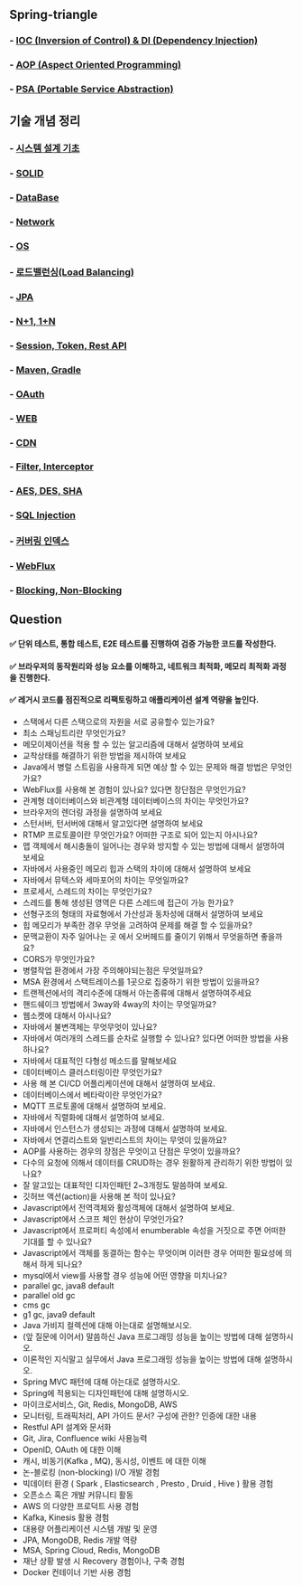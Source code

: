 ## Spring-triangle
### - [IOC (Inversion of Control) & DI (Dependency Injection)](https://github.com/conf312/concept-description/blob/master/concept/Spring/IOC%26DI.md)
### - [AOP (Aspect Oriented Programming)](https://github.com/conf312/concept-description/blob/master/concept/Spring/AOP.md)
### - [PSA (Portable Service Abstraction)](https://github.com/conf312/concept-description/blob/master/concept/Spring/PSA.md)

## 기술 개념 정리 
### - [시스템 설계 기초](https://github.com/conf312/concept-description/tree/master/concept/%EC%8B%9C%EC%8A%A4%ED%85%9C%20%EC%84%A4%EA%B3%84)
### - [SOLID](https://github.com/conf312/tech-concept/blob/master/concept/SOLID.md)
### - [DataBase](https://github.com/conf312/tech-concept/blob/master/concept/Database.md)
### - [Network](https://github.com/conf312/tech-concept/blob/master/concept/Network.md)
### - [OS](https://github.com/conf312/tech-concept/blob/master/concept/OS.md)
### - [로드밸런싱(Load Balancing)](https://github.com/conf312/tech-concept/blob/master/concept/Load%20Balancing.md)
### - [JPA](https://github.com/conf312/tech-concept/blob/master/concept/JPA.md)
### - [N+1, 1+N](https://github.com/conf312/tech-concept/blob/master/concept/N%2B1.md)
### - [Session, Token, Rest API](https://github.com/conf312/tech-concept/blob/master/concept/WEB.md)
### - [Maven, Gradle](https://github.com/conf312/concept-description/blob/master/concept/Maven-Gradle.md)
### - [OAuth](https://github.com/conf312/tech-concept/blob/master/concept/OAuth.md)
### - [WEB](https://github.com/conf312/concept-description/blob/master/concept/WEB.md)
### - [CDN](https://github.com/conf312/concept-description/blob/master/concept/CDN.md)
### - [Filter, Interceptor](https://github.com/conf312/concept-description/blob/master/concept/Filter%26Interceptor.md)
### - [AES, DES, SHA](https://github.com/conf312/concept-description/blob/master/concept/AES%26DES%26SHA.md)
### - [SQL Injection](https://github.com/conf312/concept-description/blob/master/concept/SQL%20Injection.md)
### - [커버링 인덱스](https://github.com/conf312/concept-description/blob/master/concept/Covering%20Index.md)
### - [WebFlux](https://github.com/conf312/concept-description/blob/master/concept/WebFlux.md)
### - [Blocking, Non-Blocking](https://github.com/conf312/tech-concept/blob/master/concept/Blocking.md)

## Question
#### ✅ 단위 테스트, 통합 테스트, E2E 테스트를 진행하여 검증 가능한 코드를 작성한다.
#### ✅ 브라우저의 동작원리와 성능 요소를 이해하고, 네트워크 최적화, 메모리 최적화 과정을 진행한다.
#### ✅ 레거시 코드를 점진적으로 리팩토링하고 애플리케이션 설계 역량을 높인다.

- 스택에서 다른 스택으로의 자원을 서로 공유할수 있는가요?
- 최소 스패닝트리란 무엇인가요?
- 메모이제이션을 적용 할 수 있는 알고리즘에 대해서 설명하여 보세요
- 교착상태를 해결하기 위한 방법을 제시하여 보세요
- Java에서 병럴 스트림을 사용하게 되면 예상 할 수 있는 문제와 해결 방법은 무엇인가요?
- WebFlux를 사용해 본 경험이 있나요? 있다면 장단점은 무엇인가요?
- 관계형 데이터베이스와 비관계형 데이터베이스의 차이는 무엇인가요?
- 브라우저의 렌더링 과정을 설명하여 보세요
- 스턴서버, 턴서버에 대해서 알고있다면 설명하여 보세요
- RTMP 프로토콜이란 무엇인가요? 어떠한 구조로 되어 있는지 아시나요?
- 맵 객체에서 해시충돌이 일어나는 경우와 방지할 수 있는 방법에 대해서 설명하여 보세요
- 자바에서 사용중인 메모리 힙과 스택의 차이에 대해서 설명하여 보세요
- 자바에서 뮤텍스와 세마포어의 차이는 무엇일까요?
- 프로세서, 스레드의 차이는 무엇인가요?
- 스레드를 통해 생성된 영역은 다른 스레드에 접근이 가능 한가요?
- 선형구조의 형태의 자료형에서 가산성과 동차성에 대해서 설명하여 보세요
- 힙 메모리가 부족한 경우 무엇을 고려하여 문제를 해결 할 수 있을까요?
- 문맥교환이 자주 일어나는 곳 에서 오버헤드를 줄이기 위해서 무엇을하면 좋을까요?
- CORS가 무엇인가요?
- 병렬작업 환경에서 가장 주의해야되는점은 무엇일까요?
- MSA 환경에서 스택트레이스를 1곳으로 집중하기 위한 방법이 있을까요?
- 트랜젝션에서의 격리수준에 대해서 아는종류에 대해서 설명하여주세요
- 핸드쉐이크 방법에서 3way와 4way의 차이는 무엇일까요?
- 웹소켓에 대해서 아시나요?
- 자바에서 불변객체는 무엇무엇이 있나요?
- 자바에서 여러개의 스레드를 순차로 실행할 수 있나요? 있다면 어떠한 방법을 사용하나요?
- 자바에서 대표적인 다형성 메소드를 말해보세요
- 데이터베이스 클러스터링이란 무엇인가요?
- 사용 해 본 CI/CD 어플리케이션에 대해서 설명하여 보세요.
- 데이터베이스에서 베타락이란 무엇인가요?
- MQTT 프로토콜에 대해서 설명하여 보세요.
- 자바에서 직렬화에 대해서 설명하여 보세요.
- 자바에서 인스턴스가 생성되는 과정에 대해서 설명하여 보세요.
- 자바에서 연결리스트와 일반리스트의 차이는 무엇이 있을까요?
- AOP를 사용하는 경우의 장점은 무엇이고 단점은 무엇이 있을까요?
- 다수의 요청에 의해서 데이터를 CRUD하는 경우 원활하게 관리하기 위한 방법이 있나요?
- 잘 알고있는 대표적인 디자인패턴 2~3개정도 말씀하여 보세요.
- 깃허브 액션(action)을 사용해 본 적이 있나요?
- Javascript에서 전역객체와 활성객체에 대해서 설명하여 보세요.
- Javascript에서 스코프 체인 현상이 무엇인가요?
- Javascript에서 프로퍼티 속성에서 enumberable 속성을 거짓으로 주면 어떠한 기대를 할 수 있나요?
- Javascript에서 객체를 동결하는 함수는 무엇이며 이러한 경우 어떠한 필요성에 의해서 하게 되나요?
- mysql에서 view를 사용할 경우 성능에 어떤 영향을 미치나요?
- parallel gc, java8 default
- parallel old gc
- cms gc
- g1 gc, java9 default
- Java 가비지 컬렉션에 대해 아는대로 설명해보시오.
- (앞 질문에 이어서) 말씀하신 Java 프로그래밍 성능을 높이는 방법에 대해 설명하시오.
- 이론적인 지식말고 실무에서 Java 프로그래밍 성능을 높이는 방법에 대해 설명하시오.
- Spring MVC 패턴에 대해 아는대로 설명하시오.
- Spring에 적용되는 디자인패턴에 대해 설명하시오.
- 마이크로서비스, Git, Redis, MongoDB, AWS
- 모니터링, 트래픽처리, API 가이드 문서? 구성에 관한? 인증에 대한 내용
- Restful API 설계와 문서화
- Git, Jira, Confluence wiki 사용능력
- OpenID, OAuth 에 대한 이해
- 캐시, 비동기(Kafka , MQ), 동시성, 이벤트 에 대한 이해
- 논-블로킹 (non-blocking) I/O 개발 경험
- 빅데이터 환경 ( Spark , Elasticsearch , Presto , Druid , Hive ) 활용 경험
- 오픈소스 혹은 개발 커뮤니티 활동
- AWS 의 다양한 프로덕트 사용 경험
- Kafka, Kinesis 활용 경험
- 대용량 어플리케이션 시스템 개발 및 운영
- JPA, MongoDB, Redis 개발 역량
- MSA, Spring Cloud, Redis, MongoDB
- 재난 상황 발생 시 Recovery 경험이나, 구축 경험
- Docker 컨테이너 기반 사용 경험